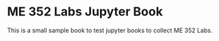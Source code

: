 # ME 352 Labs Jupyter Book

This is a small sample book to test jupyter books to collect ME 352 Labs.

```{tableofcontents}
```
